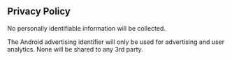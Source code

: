 ## Privacy Policy
No personally identifiable information will be collected.

The Android advertising identifier will only be used for advertising and user analytics. None will be shared to any 3rd party.
